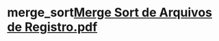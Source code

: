 # merge_sort[Merge Sort de Arquivos de Registro.pdf](https://github.com/ESKape-Key/merge_sort/files/13749840/Merge.Sort.de.Arquivos.de.Registro.pdf)
